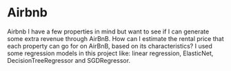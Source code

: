 # Airbnb
Airbnb
I have a few properties in mind but want to see if I can generate some extra revenue through AirBnB. How can I estimate the rental price that each property can go for on AirBnB, based on its characteristics?
I used some regression models in this project like: linear regression, ElasticNet, DecisionTreeRegressor and SGDRegressor.
